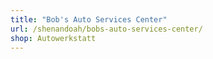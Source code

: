 ```yaml
---
title: "Bob's Auto Services Center"
url: /shenandoah/bobs-auto-services-center/
shop: Autowerkstatt
---
```

